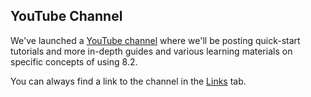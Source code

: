 ## YouTube Channel

We've launched a [YouTube channel](https://www.youtube.com/@8.2Project) where we'll be posting quick-start tutorials and more
in-depth guides and various learning materials on specific concepts of using 8.2.

You can always find a link to the channel in the [Links](#Links) tab.